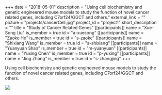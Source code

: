 +++
date = "2018-05-01"
description = "Using cell biochemistry and genetic engineered mouse models to study the function of novel cancer related genes, including C7orf24/GGCT and others."
external_link = ""
picture = "projects/cancerCell.jpg"
project_id = "project1"
short_description = ""
title = "Study of Cancer Related Genes"
[[participants]]
    name = "Xue-Song Liu"
    is_member = true
    id = "a-xuesong"
[[participants]]
    name = "Zaoke He"
    is_member = true
    id = "s-zaoke"
[[participants]]
    name = "Shixiang Wang"
    is_member = true
    id = "s-shixiang"
[[participants]]
    name = "Yuanyuan Shao"
    is_member = true
    id = "m-yuanyuan"
[[participants]]
    name = "Yuxing Chen"
    is_member = true
    id = "p-yuxing"
[[participants]]
    name = "Jing Zhang"
    is_member = true
    id = "s-zhangjing"
+++


Using cell biochemistry and genetic engineered mouse models to study the function of novel cancer related genes, including C7orf24/GGCT and others.

![](/img/projects/cancerCell.jpg)